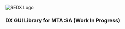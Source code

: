 ![REDX Logo](https://lp.sd/images/redx-logo2.png)

### DX GUI Library for MTA:SA (Work In Progress)
